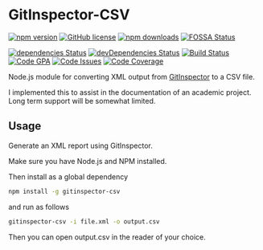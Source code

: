 # GitInspector-CSV

[![npm version](https://img.shields.io/npm/v/gitinspector-csv.svg)](https://www.npmjs.com/package/gitinspector-csv)
[![GitHub license](https://img.shields.io/badge/license-MIT-blue.svg)](https://raw.githubusercontent.com/ReidWeb/GitInspector-CSV/master/LICENSE)
[![npm downloads](https://img.shields.io/npm/dm/gitinspector-csv.svg)](https://www.npmjs.com/package/gitinspector-csv)
[![FOSSA Status](https://app.fossa.io/api/projects/git%2Bhttps%3A%2F%2Fgithub.com%2FReidWeb%2FGitInspector-CSV.svg?type=shield)](https://app.fossa.io/projects/git%2Bhttps%3A%2F%2Fgithub.com%2FReidWeb%2FGitInspector-CSV?ref=badge_shield)

[![dependencies Status](https://david-dm.org/reidweb/GitInspector-CSV/status.svg)](https://david-dm.org/reidweb/GitInspector-CSV)
[![devDependencies Status](https://david-dm.org/reidweb/GitInspector-CSV/dev-status.svg)](https://david-dm.org/reidweb/GitInspector-CSV?type=dev)
[![Build Status](https://travis-ci.org/ReidWeb/GitInspector-CSV.svg?branch=master)](https://travis-ci.org/ReidWeb/GitInspector-CSV)
[![Code GPA](https://img.shields.io/codeclimate/github/ReidWeb/GitInspector-CSV.svg)](https://codeclimate.com/github/ReidWeb/GitInspector-CSV)
[![Code Issues](https://img.shields.io/codeclimate/issues/github/ReidWeb/GitInspector-CSV.svg)](https://codeclimate.com/github/ReidWeb/GitInspector-CSV)
[![Code Coverage](https://img.shields.io/codeclimate/coverage/github/ReidWeb/GitInspector-CSV.svg)](https://codeclimate.com/github/ReidWeb/GitInspector-CSV)

Node.js module for converting XML output from [GitInspector](https://github.com/ejwa/gitinspector) to a CSV file.

I implemented this to assist in the documentation of an academic project. Long term support will be somewhat limited.

## Usage

Generate an XML report using GitInspector.

Make sure you have Node.js and NPM installed.

Then install as a global dependency
```bash
npm install -g gitinspector-csv
```

and run as follows

```bash
gitinspector-csv -i file.xml -o output.csv
```

Then you can open output.csv in the reader of your choice.
